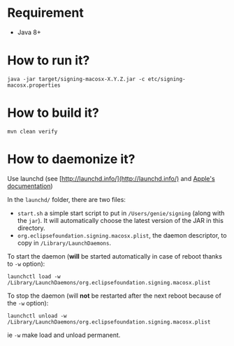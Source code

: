 # Requirement

* Java 8+

# How to run it?

	java -jar target/signing-macosx-X.Y.Z.jar -c etc/signing-macosx.properties

# How to build it?

	mvn clean verify

# How to daemonize it?

Use launchd (see [http://launchd.info/](http://launchd.info/) and [Apple's documentation](https://developer.apple.com/library/mac/documentation/Darwin/Reference/ManPages/man5/launchd.plist.5.html))

In the `launchd/` folder, there are two files:

* `start.sh` a simple start script to put in `/Users/genie/signing` (along with the `jar`). It will automatically choose the latest version of the JAR in this directory.
* `org.eclipsefoundation.signing.macosx.plist`, the daemon descriptor, to copy in `/Library/LaunchDaemons`.

To start the daemon (**will** be started automatically in case of reboot thanks to `-w` option):

	launchctl load -w /Library/LaunchDaemons/org.eclipsefoundation.signing.macosx.plist

To stop the daemon (will **not** be restarted after the next reboot because of the `-w` option):

	launchctl unload -w /Library/LaunchDaemons/org.eclipsefoundation.signing.macosx.plist

ie `-w` make load and unload permanent.
